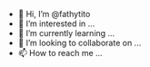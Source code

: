 - 👋 Hi, I’m @fathytito
- 👀 I’m interested in ...
- 🌱 I’m currently learning ...
- 💞️ I’m looking to collaborate on ...
- 📫 How to reach me ...

<!---
fathytito/fathytito is a ✨ special ✨ repository because its `README.md` (this file) appears on your GitHub profile.
You can click the Preview link to take a look at your changes.
--->
